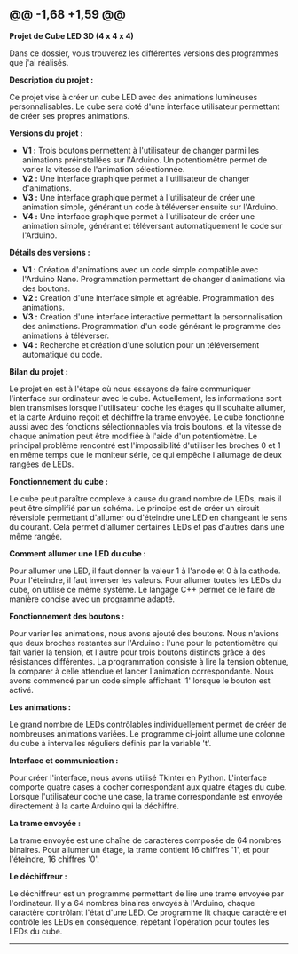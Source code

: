@@ -1,68 +1,59 @@
---

**Projet de Cube LED 3D (4 x 4 x 4)**

Dans ce dossier, vous trouverez les différentes versions des programmes que j'ai réalisés.

**Description du projet :**

Ce projet vise à créer un cube LED avec des animations lumineuses personnalisables. Le cube sera doté d'une interface utilisateur permettant de créer ses propres animations.

**Versions du projet :**

- **V1 :** Trois boutons permettent à l'utilisateur de changer parmi les animations préinstallées sur l'Arduino. Un potentiomètre permet de varier la vitesse de l'animation sélectionnée.
- **V2 :** Une interface graphique permet à l'utilisateur de changer d'animations.
- **V3 :** Une interface graphique permet à l'utilisateur de créer une animation simple, générant un code à téléverser ensuite sur l'Arduino.
- **V4 :** Une interface graphique permet à l'utilisateur de créer une animation simple, générant et téléversant automatiquement le code sur l'Arduino.

**Détails des versions :**

- **V1 :** Création d'animations avec un code simple compatible avec l'Arduino Nano. Programmation permettant de changer d'animations via des boutons.
- **V2 :** Création d'une interface simple et agréable. Programmation des animations.
- **V3 :** Création d'une interface interactive permettant la personnalisation des animations. Programmation d'un code générant le programme des animations à téléverser.
- **V4 :** Recherche et création d'une solution pour un téléversement automatique du code.

**Bilan du projet :**

Le projet en est à l'étape où nous essayons de faire communiquer l'interface sur ordinateur avec le cube. Actuellement, les informations sont bien transmises lorsque l'utilisateur coche les étages qu'il souhaite allumer, et la carte Arduino reçoit et déchiffre la trame envoyée. Le cube fonctionne aussi avec des fonctions sélectionnables via trois boutons, et la vitesse de chaque animation peut être modifiée à l'aide d'un potentiomètre. Le principal problème rencontré est l'impossibilité d'utiliser les broches 0 et 1 en même temps que le moniteur série, ce qui empêche l'allumage de deux rangées de LEDs.

**Fonctionnement du cube :**

Le cube peut paraître complexe à cause du grand nombre de LEDs, mais il peut être simplifié par un schéma. Le principe est de créer un circuit réversible permettant d'allumer ou d'éteindre une LED en changeant le sens du courant. Cela permet d'allumer certaines LEDs et pas d'autres dans une même rangée.

**Comment allumer une LED du cube :**

Pour allumer une LED, il faut donner la valeur 1 à l'anode et 0 à la cathode. Pour l'éteindre, il faut inverser les valeurs. Pour allumer toutes les LEDs du cube, on utilise ce même système. Le langage C++ permet de le faire de manière concise avec un programme adapté.

**Fonctionnement des boutons :**

Pour varier les animations, nous avons ajouté des boutons. Nous n'avions que deux broches restantes sur l'Arduino : l'une pour le potentiomètre qui fait varier la tension, et l'autre pour trois boutons distincts grâce à des résistances différentes. La programmation consiste à lire la tension obtenue, la comparer à celle attendue et lancer l'animation correspondante. Nous avons commencé par un code simple affichant '1' lorsque le bouton est activé.

**Les animations :**

Le grand nombre de LEDs contrôlables individuellement permet de créer de nombreuses animations variées. Le programme ci-joint allume une colonne du cube à intervalles réguliers définis par la variable 't'.

**Interface et communication :**

Pour créer l'interface, nous avons utilisé Tkinter en Python. L'interface comporte quatre cases à cocher correspondant aux quatre étages du cube. Lorsque l'utilisateur coche une case, la trame correspondante est envoyée directement à la carte Arduino qui la déchiffre.

**La trame envoyée :**

La trame envoyée est une chaîne de caractères composée de 64 nombres binaires. Pour allumer un étage, la trame contient 16 chiffres '1', et pour l'éteindre, 16 chiffres '0'.

**Le déchiffreur :**

Le déchiffreur est un programme permettant de lire une trame envoyée par l'ordinateur. Il y a 64 nombres binaires envoyés à l'Arduino, chaque caractère contrôlant l'état d'une LED. Ce programme lit chaque caractère et contrôle les LEDs en conséquence, répétant l'opération pour toutes les LEDs du cube.

---
